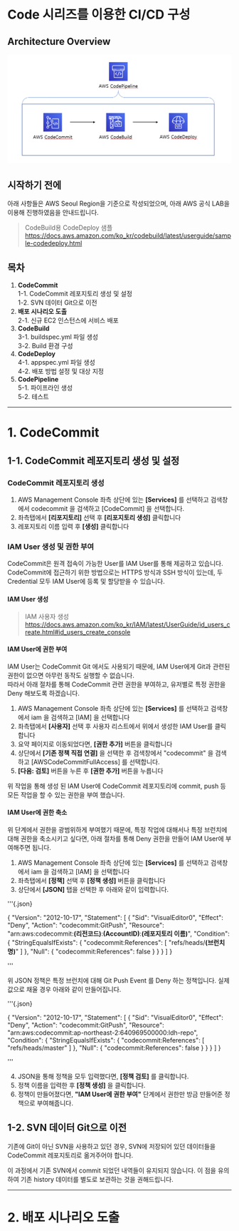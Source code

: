 Code 시리즈를 이용한 CI/CD 구성
==================
Architecture Overview
------------------
<img src="./md-img/architecture.PNG">

시작하기 전에
------------------
아래 사항들은 AWS Seoul Region을 기준으로 작성되었으며, 아래 AWS 공식 LAB을 이용해 진행하였음을 안내드립니다.

>CodeBuild용 CodeDeploy 샘플<br>
>https://docs.aws.amazon.com/ko_kr/codebuild/latest/userguide/sample-codedeploy.html

목차
------------------

1. **CodeCommit**<br>
  1-1. CodeCommit 레포지토리 생성 및 설정<br>
  1-2. SVN 데이터 Git으로 이전<br>
2. **배포 시나리오 도출**<br>
  2-1. 신규 EC2 인스턴스에 서비스 배포
3. **CodeBuild**<br>
  3-1. buildspec.yml 파일 생성<br>
  3-2. Build 환경 구성
4. **CodeDeploy**<br>
  4-1. appspec.yml 파일 생성<br>
  4-2. 배포 방법 설정 및 대상 지정<br>
5. **CodePipeline**<br>
  5-1. 파이프라인 생성<br>
  5-2. 테스트<br>

------
# 1. CodeCommit
## 1-1. CodeCommit 레포지토리 생성 및 설정
### CodeCommit 레포지토리 생성
1. AWS Management Console 좌측 상단에 있는 **[Services]** 를 선택하고 검색창에서 codecommit 을 검색하고 [CodeCommit] 을 선택합니다.
2. 좌측탭에서 **[리포지토리]** 선택 후 **[리포지토리 생성]** 클릭합니다
3. 레포지토리 이름 입력 후 **[생성]** 클릭합니다

### IAM User 생성 및 권한 부여
CodeCommit은 원격 접속이 가능한 User를 IAM User를 통해 제공하고 있습니다.<br>
CodeCommit에 접근하기 위한 방법으로는 HTTPS 방식과 SSH 방식이 있는데, 두 Credential 모두 IAM User에 등록 및 할당받을 수 있습니다.

#### IAM User 생성

>IAM 사용자 생성
>https://docs.aws.amazon.com/ko_kr/IAM/latest/UserGuide/id_users_create.html#id_users_create_console

#### IAM User에 권한 부여

IAM User는 CodeCommit Git 에서도 사용되기 때문에, IAM User에게 Git과 관련된 권한이 없으면 아무런 동작도 실행할 수 없습니다.<br>
따라서 아래 절차를 통해 CodeCommit 관련 권한을 부여하고, 유저별로 특정 권한을 Deny 해보도록 하겠습니다.

1. AWS Management Console 좌측 상단에 있는 **[Services]** 를 선택하고 검색창에서 iam 을 검색하고 [IAM] 을 선택합니다
2. 좌측탭에서 **[사용자]** 선택 후 사용자 리스트에서 위에서 생성한 IAM User를 클릭합니다
3. 요약 페이지로 이동되었다면, **[권한 추가]** 버튼을 클릭합니다
4. 상단에서 **[기존 정책 직접 연결]** 을 선택한 후 검색창에서 "codecommit" 을 검색하고 [AWSCodeCommitFullAccess] 를 선택합니다.
5. **[다음: 검토]** 버튼을 누른 후 **[권한 추가]** 버튼을 누릅니다

위 작업을 통해 생성 된 IAM User에 CodeCommit 레포지토리에 commit, push 등 모든 작업을 할 수 있는 권한을 부여 했습니다.

#### IAM User에 권한 축소
위 단계에서 권한을 광범위하게 부여했기 때문에, 특정 작업에 대해서나 특정 브런치에 대해 권한을 축소시키고 싶다면, 아래 절차를 통해 Deny 권한을 만들어 IAM User에 부여해주면 됩니다.

1. AWS Management Console 좌측 상단에 있는 **[Services]** 를 선택하고 검색창에서 iam 을 검색하고 [IAM] 을 선택합니다
2. 좌측탭에서 **[정책]** 선택 후 **[정책 생성]** 버튼을 클릭합니다
3. 상단에서 **[JSON]** 탭을 선택한 후 아래와 같이 입력합니다.

'''{.json}

{
    "Version": "2012-10-17",
    "Statement": [
        {
            "Sid": "VisualEditor0",
            "Effect": "Deny",
            "Action": "codecommit:GitPush",
            "Resource": "arn:aws:codecommit:**(리전코드)**:**(AccountID)**:**(레포지토리 이름)**",
            "Condition": {
                "StringEqualsIfExists": {
                    "codecommit:References": [
                        "refs/heads/**(브런치명)**"
                    ]
                },
                "Null": {
                    "codecommit:References": false
                }
            }
        }
    ]
}

'''

위 JSON 정책은 특정 브런치에 대해 Git Push Event 를 Deny 하는 정책입니다.
실제 값으로 채울 경우 아래와 같이 만들어집니다.

'''{.json}

{
    "Version": "2012-10-17",
    "Statement": [
        {
            "Sid": "VisualEditor0",
            "Effect": "Deny",
            "Action": "codecommit:GitPush",
            "Resource": "arn:aws:codecommit:ap-northeast-2:640969500000:ldh-repo",
            "Condition": {
                "StringEqualsIfExists": {
                    "codecommit:References": [
                        "refs/heads/master"
                    ]
                },
                "Null": {
                    "codecommit:References": false
                }
            }
        }
    ]
}

'''

4. JSON을 통해 정책을 모두 입력했다면, **[정책 검토]** 를 클릭합니다.
5. 정책 이름을 입력한 후 **[정책 생성]** 을 클릭합니다.
6. 정책이 만들어졌다면, **"IAM User에 권한 부여"** 단계에서 권한만 방금 만들어준 정책으로 부여해줍니다.

## 1-2. SVN 데이터 Git으로 이전
기존에 Git이 아닌 SVN을 사용하고 있던 경우, SVN에 저장되어 있던 데이터들을 CodeCommit 레포지토리로 옮겨주어야 합니다.

이 과정에서 기존 SVN에서 commit 되었던 내역들이 유지되지 않습니다. 이 점을 유의하여 기존 history 데이터를 별도로 보관하는 것을 권해드립니다.

--------------------

# 2. 배포 시나리오 도출
